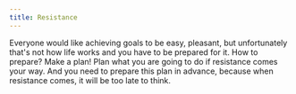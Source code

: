 ```yaml
---
title: Resistance
---
```


Everyone would like achieving goals to be easy, pleasant, but unfortunately that's not how life works and you have to be prepared for it. How to prepare? Make a plan! Plan what you are going to do if resistance comes your way. And you need to prepare this plan in advance, because when resistance comes, it will be too late to think. 
